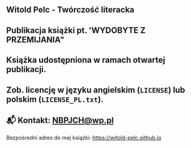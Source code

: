 Witold Pelc - Twórczość literacka
---
Publikacja książki pt. 'WYDOBYTE Z PRZEMIJANIA"
---
Książka udostępniona w ramach otwartej publikacji. 
---
Zob. licencję w języku angielskim (`LICENSE`) lub polskim (`LICENSE_PL.txt`).
---
📬 Kontakt: NBPJCH@wp.pl
---
Bezpośredni adres do mej książki: https://witold-pelc.github.io
